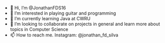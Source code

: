 - 👋 Hi, I’m @JonathanFDS16
- 👀 I’m interested in playing guitar and programming
- 🌱 I’m currently learning Java at CWRU
- 💞️ I’m looking to collaborate on projects in general and learn more about topics in Computer Science
- 📫 How to reach me. Instagram: @jonathan_fd_silva 

<!---
JonathanFDS16/JonathanFDS16 is a ✨ special ✨ repository because its `README.md` (this file) appears on your GitHub profile.
You can click the Preview link to take a look at your changes.
--->
